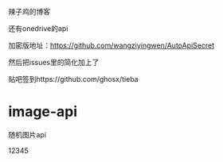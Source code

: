 
辣子鸡的博客  

还有onedrive的api  

加密版地址：https://github.com/wangziyingwen/AutoApiSecret  

然后把issues里的简化加上了  

贴吧签到https://github.com/ghosx/tieba   

# image-api
随机图片api

12345
